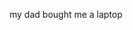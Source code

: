 my dad bought me a laptop

<!---
keithspace/keithspace is a ✨ special ✨ repository because its `README.md` (this file) appears on your GitHub profile.
You can click the Preview link to take a look at your changes.
--->
